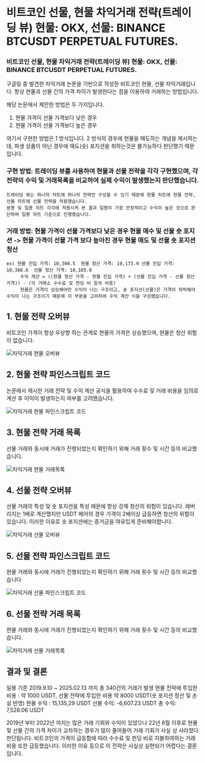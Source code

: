 # 비트코인 선물, 현물 차익거래 전략(트레이딩 뷰) 현물: OKX, 선물: BINANCE BTCUSDT PERPETUAL FUTURES.
### 비트코인 선물, 현물 차익거래 전략(트레이딩 뷰) 현물: OKX, 선물: BINANCE BTCUSDT PERPETUAL FUTURES.

구글링 중 발견한 차익거래 논문을 기반으로 작성한 비트코인 현물, 선물 차익거래입니다. 항상 현물과 선물 간의 가격 차이가 발생한다는 점을 이용하여 거래하는 방법입니다. 

해당 논문에서 제안한 방법은 두 가지입니다.

  1. 현물 가격이 선물 가격보다 낮은 경우
  2. 현물 가격이 선물 가격보다 높은 경우
  

여기서 구현한 방법은 1 방식입니다. 2 방식의 경우에 현물을 매도하는 개념을 제시하는데, 파생 상품이 아닌 경우에 매도(숏) 포지션을 취하는것은 불가능하다 판단했기 때문입니다. 


### 구현 방법: 트레이딩 뷰를 사용하여 현물과 선물 전략을 각각 구현했으며, 각 전략의 수익 및 거래목록을 비교하여 실제 수익이 발생했는지 판단했습니다.
    트레이딩 뷰는 하나의 차트에 하나의 전략만 구성할 수 있기 때문에 현물 차트에 현물 전략, 선물 차트에 선물 전략을 적용했습니다.
    분봉 및 일봉 차트 각각에 적용시켜 본 결과 일봉이 가장 안정적이고 수익이 높은 것으로 판단하여 일봉 차트 기준으로 진행했습니다.
    
### 거래 방법: 현물 가격이 선물 가격보다 낮은 경우 현물 매수 및 선물 숏 포지션 -> 현물 가격이 선물 가격 보다 높아진 경우 현물 매도 및 선물 숏 포지션 청산
    ex) 현물 진입 가격: 10,390.5  현물 청산 가격: 10,173.9 선물 진입 가격: 10,388.6  선물 청산 가격: 10,105.0
         수익 계산 = ((현물 청산 가격 - 현물 진입 가격) + (선물 진입 가격 - 선물 청산 가격)) - (각 거래소 수수료 및 펀딩 비 등의 비용) 
         현물은 가격이 상승해야만 수익이 나는 구조이고, 숏 포지션(선물)은 가격이 하락해야 수익이 나는 구조이기 때문에 이 부분을 고려하여 수익 계산 식을 구성했습니다.  

## 1. 현물 전략 오버뷰
   비트코인 가격이 항상 우상향 하는 관계로 현물의 가격은 상승했으며, 현물은 청산 위험이 없습니다.
   
![차익거래 현물 오버뷰](https://github.com/user-attachments/assets/8ed7146c-0ab8-4df6-aba3-06b60f1a5323)
 

## 2. 현물 전략 파인스크립트 코드
  논문에서 제시한 거래 전략 및 수익 계산 공식을 활용하여 수수료 및 거래 비용을 임의로 계산 후 이익이 발생하는지 여부를 고려했습니다.

![차익거래 현물 파인스크립트 코드](https://github.com/user-attachments/assets/fbb0d62c-9897-4437-a0a0-55ae472138ff)

## 3. 현물 전략 거래 목록
  선물 거래와 동시에 거래가 진행되었는지 확인하기 위해 거래 횟수 및 시간 등의 비교했습니다.

![차익거래 현물 거래목록](https://github.com/user-attachments/assets/14268108-351a-4ffa-b95c-8788b3b85593)


## 4. 선물 전략 오버뷰
  선물 거래의 특성 및 숏 포지션을 특성 때문에 항상 강제 청산의 위험이 있습니다. 레버리지는 1배로 계산했지만 USDT 페어의 경우 가격이 2배이상 급등하면 청산의 위험이 있습니다. 이러한 이유로 숏 포지션에는 증거금을 여유있게 준비해야합니다.

![차익거래 선물 오버뷰](https://github.com/user-attachments/assets/15b732b1-b508-43af-968d-250c8da58005)


## 5. 선물 전략 파인스크립트 코드
  현물 거래와 동시에 거래가 진행되었는지 확인하기 위해 거래 횟수 및 시간 등의 비교했습니다

![차익거래 선물 파인스크립트 코드](https://github.com/user-attachments/assets/3750f40e-421a-4ba5-a838-419ce7c34bb2)

## 6. 선물 전략 거래 목록
  현물 거래와 동시에 거래가 진행되었는지 확인하기 위해 거래 횟수 및 시간 등의 비교했습니다.

![차익거래 선물 거래목록](https://github.com/user-attachments/assets/6630aa1d-ce7b-44a2-8c76-61c40c4e0efe)


## 결과 및 결론
일봉 기준 2019.9.10 ~ 2025.02.13 까지 총 340건의 거래가 발생
현물 전략에 투입한 비용 : 약 1000 USDT, 선물 전략에 투입한 비용 약 8000 USDT(숏 포지션 청산 및 손실 반영)
현물 수익 : 15,135,29 USDT 선물 수익: -6,607.23 USDT  총 수익: 7,528.06 USDT

2019년 부터 2022년 까지는 많은 거래 기회와 수익이 있었으나 22년 8월 이후로 현물 및 선물 간의 가격 차이가 교차하는 경우가 많이 줄어들어 거래 기회가 사실 상 사라졌다 판단됩니다.
비트코인의 가격이 급등함에 따라 수수료 및 펀딩 비로 지불하여하는 거래 비용 또한 급등했습니다. 이러한 이유 등으로 이 전략은 사실상 실현되기 어렵다는 결론입니다.



